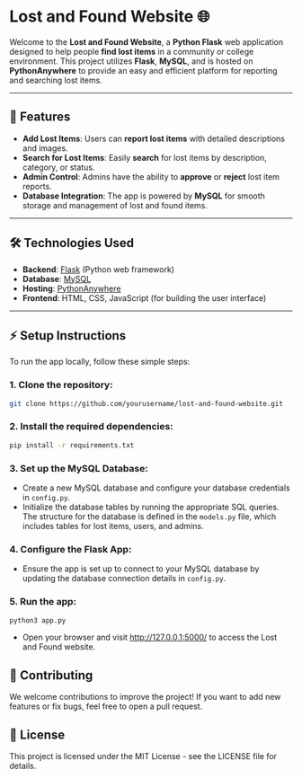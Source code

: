 # **Lost and Found Website** 🌐

Welcome to the **Lost and Found Website**, a **Python Flask** web application designed to help people **find lost items** in a community or college environment. This project utilizes **Flask**, **MySQL**, and is hosted on **PythonAnywhere** to provide an easy and efficient platform for reporting and searching lost items.

---

## 🚀 **Features**
- **Add Lost Items**: Users can **report lost items** with detailed descriptions and images.
- **Search for Lost Items**: Easily **search** for lost items by description, category, or status.
- **Admin Control**: Admins have the ability to **approve** or **reject** lost item reports.
- **Database Integration**: The app is powered by **MySQL** for smooth storage and management of lost and found items.

---

## 🛠️ **Technologies Used**

- **Backend**: [Flask](https://flask.palletsprojects.com/) (Python web framework)
- **Database**: [MySQL](https://www.mysql.com/)
- **Hosting**: [PythonAnywhere](https://www.pythonanywhere.com/)
- **Frontend**: HTML, CSS, JavaScript (for building the user interface)

---

## ⚡ **Setup Instructions**

To run the app locally, follow these simple steps:

### 1. Clone the repository:
```bash
git clone https://github.com/yourusername/lost-and-found-website.git
```
### 2. Install the required dependencies:
```bash
pip install -r requirements.txt
```
### 3. Set up the MySQL Database:
- Create a new MySQL database and configure your database credentials in `config.py`.
- Initialize the database tables by running the appropriate SQL queries. The structure for the database is defined in the `models.py` file, which includes tables for lost items, users, and admins.

### 4. Configure the Flask App:
- Ensure the app is set up to connect to your MySQL database by updating the database connection details in `config.py`.

### 5. Run the app:
```bash
python3 app.py
```
- Open your browser and visit http://127.0.0.1:5000/ to access the Lost and Found website.
## 📝 Contributing

We welcome contributions to improve the project! If you want to add new features or fix bugs, feel free to open a pull request.

## 📄 License

This project is licensed under the MIT License - see the LICENSE file for details.

